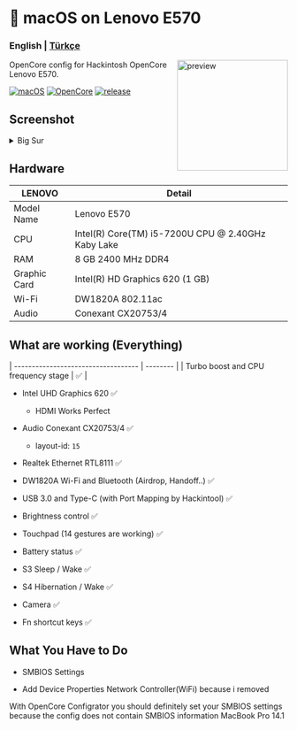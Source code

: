<!-- omit in toc -->
#  macOS on Lenovo E570

<h3> 
    English |
    <a href="https://github.com/relaxewdy/Thinkpad-E570-Hackintosh-OpenCore/blob/main/README-tr.md">Türkçe</a>
</h3>

<img align="right" src="https://i.loli.net/2021/02/17/NSFk9yputKJ87jd.png" width="200px" alt="preview">

OpenCore config for Hackintosh OpenCore Lenovo E570.

[![macOS](https://img.shields.io/badge/macOS-11.2.3-orange)](https://www.apple.com/tr/macos/big-sur/)
[![OpenCore](https://img.shields.io/badge/OpenCore-0.6.7-9cf)](https://github.com/acidanthera/OpenCorePkg)
[![release](https://img.shields.io/badge/download-lastest%20version-blue.svg)](https://github.com/relaxewdy/Thinkpad-E570-Hackintosh-OpenCore/releases/tag/relaxewdy)

## Screenshot
<details>
<summary>Big Sur</summary>

![](https://i.loli.net/2021/02/17/svA1zWm6CrGBDu3.png)

</details>

<!-- omit in toc -->
## Hardware

| **LENOVO** | Detail                                                  |
| ------------------- | ------------------------------------------- |
| Model Name      | Lenovo E570      |
| CPU              | Intel(R) Core(TM) i5-7200U CPU @ 2.40GHz Kaby Lake             |
| RAM           | 8 GB 2400 MHz DDR4    |
| Graphic Card | Intel(R) HD Graphics 620 (1 GB)                     |
| Wi-Fi             | DW1820A 802.11ac |
| Audio       | Conexant CX20753/4                       |


## What are working (Everything)
| ----------------------------------- | -------- |
| Turbo boost and CPU frequency stage |  ✅  |

- Intel UHD Graphics 620 ✅ 
  - HDMI Works Perfect 

- Audio Conexant CX20753/4 ✅ 
  - layout-id: `15`

- Realtek Ethernet RTL8111 ✅ 

- DW1820A Wi-Fi and Bluetooth (Airdrop, Handoff..) ✅ 

- USB 3.0 and Type-C (with Port Mapping by Hackintool) ✅ 

- Brightness control ✅ 

- Touchpad (14 gestures are working) ✅ 

- Battery status ✅ 

- S3 Sleep / Wake ✅ 

- S4 Hibernation / Wake ✅ 

- Camera ✅ 

- Fn shortcut keys ✅ 

## What You Have to Do

- SMBIOS Settings

- Add Device Properties Network Controller(WiFi) because i removed

 
With OpenCore Configrator you should definitely set your SMBIOS settings because the config does not contain SMBIOS information MacBook Pro 14.1
